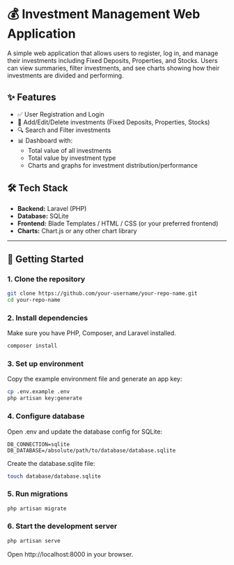 # 💰 Investment Management Web Application

A simple web application that allows users to register, log in, and manage their investments including Fixed Deposits, Properties, and Stocks. Users can view summaries, filter investments, and see charts showing how their investments are divided and performing.

## ✨ Features

- ✅ User Registration and Login
- 📁 Add/Edit/Delete investments (Fixed Deposits, Properties, Stocks)
- 🔍 Search and Filter investments
- 📊 Dashboard with:
  - Total value of all investments
  - Total value by investment type
  - Charts and graphs for investment distribution/performance

## 🛠 Tech Stack

- **Backend:** Laravel (PHP)
- **Database:** SQLite
- **Frontend:** Blade Templates / HTML / CSS (or your preferred frontend)
- **Charts:** Chart.js or any other chart library

---

## 🚀 Getting Started

### 1. Clone the repository

```bash
git clone https://github.com/your-username/your-repo-name.git
cd your-repo-name
```

### 2. Install dependencies
Make sure you have PHP, Composer, and Laravel installed.

```bash   
composer install
```
### 3. Set up environment
Copy the example environment file and generate an app key:

```bash 
cp .env.example .env
php artisan key:generate
```
### 4. Configure database
Open .env and update the database config for SQLite:

```env
DB_CONNECTION=sqlite
DB_DATABASE=/absolute/path/to/database/database.sqlite
```

Create the database.sqlite file:

```bash
touch database/database.sqlite
```

### 5. Run migrations

```bash
php artisan migrate
```

### 6. Start the development server

```bash
php artisan serve
```
Open http://localhost:8000 in your browser.


